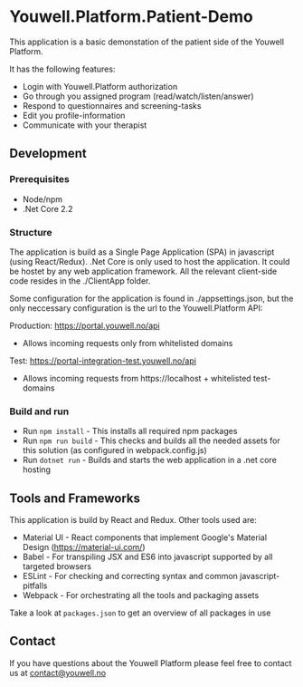 # Youwell.Platform.Patient-Demo

This application is a basic demonstation of the patient side of the Youwell Platform. 

It has the following features:
- Login with Youwell.Platform authorization
- Go through you assigned program (read/watch/listen/answer)
- Respond to questionnaires and screening-tasks
- Edit you profile-information
- Communicate with your therapist


## Development
### Prerequisites
- Node/npm
- .Net Core 2.2

### Structure
The application is build as a Single Page Application (SPA) in javascript (using React/Redux). .Net Core is only used to host the application. It could be hostet by any web application framework. All the relevant client-side code resides in the ./ClientApp folder.

Some configuration for the application is found in ./appsettings.json, but the only neccessary configuration is the url to the Youwell.Platform API:

Production: https://portal.youwell.no/api
 - Allows incoming requests only from whitelisted domains

Test: https://portal-integration-test.youwell.no/api
 - Allows incoming requests from https://localhost + whitelisted test-domains


### Build and run

  - Run `npm install` - This installs all required npm packages
  - Run `npm run build` - This checks and builds all the needed assets for this solution (as configured in webpack.config.js)
  - Run `dotnet run` - Builds and starts the web application in a .net core hosting

## Tools and Frameworks
This application is build by React and Redux. Other tools used are:
- Material UI - React components that implement Google's Material Design (https://material-ui.com/)
- Babel - For transpiling JSX and ES6 into javascript supported by all targeted browsers 
- ESLint - For checking and correcting syntax and common javascript-pitfalls
- Webpack - For orchestrating all the tools and packaging assets

Take a look at `packages.json` to get an overview of all packages in use


## Contact
If you have questions about the Youwell Platform please feel free to contact us at contact@youwell.no